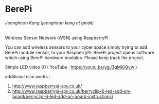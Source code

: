 # BerePi
###### Jeonghoon Kang (jeonghoon.kang at gmail)
Wireless Sensor Network (WSN) using RaspberryPi 


You can add wireless sensors to your cyber space simply trying to add BerePi module sensor, to your RaspberryPi.
BerePi project opens software which using BerePi hardware modules. 
Please keep track the project.

Simple LED video 01 ( YouTube : https://youtu.be/ygJ3qMiGQvw )

additional nice works :
1. http://www.raspberrypi-spy.co.uk/
1. http://www.raspberrypi-spy.co.uk/berryclip-6-led-add-on-board/berryclip-6-led-add-on-board-instructions/
 
